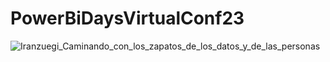 # PowerBiDaysVirtualConf23


![Iranzuegi_Caminando_con_los_zapatos_de_los_datos_y_de_las_personas](https://user-images.githubusercontent.com/94524103/213666419-d19d1a84-0a2a-4684-9e3f-dc28a2e6ec0a.jpeg)
